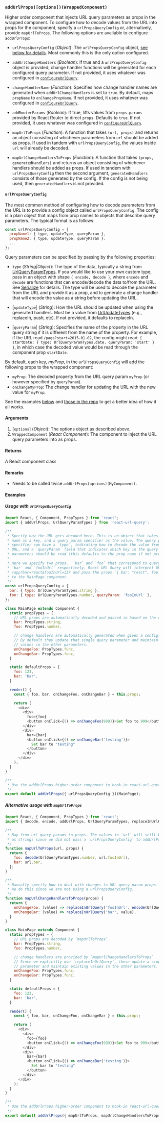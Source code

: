 ### `addUrlProps([options])(WrappedComponent)`

Higher order component that injects URL query parameters as props in the wrapped component. To configure how to decode values from the URL into props for the component, specify a `urlPropsQueryConfig` or, alternatively, provide `mapUrlToProps`. The following options are available to configure `addUrlProps`:

* `urlPropsQueryConfig` (*Object*): The `urlPropsQueryConfig` object, [see below for details](#urlPropsQueryConfig). Most commonly this is the only option configured.

* `addUrlChangeHandlers` (*Boolean*): If true and a `urlPropsQueryConfig` object is provided, change handler functions will be generated for each configured query parameter. If not provided, it uses whatever was configured in [`configureUrlQuery`](configureUrlQuery.md).

* `changeHandlerName` (*Function*): Specifies how change handler names are generated when `addUrlChangeHandlers` is set to `true`. By default, maps `propName` to `onChangePropName`. If not provided, it uses whatever was configured in [`configureUrlQuery`](configureUrlQuery.md).

* `addRouterParams` (*Boolean*): If true, lifts values from `props.params` provided by React Router to direct `props`. Defaults to `true`. If not provided, it uses whatever was configured in [`configureUrlQuery`](configureUrlQuery.md).

* `mapUrlToProps` (*Function*): A function that takes `(url, props)` and returns an object consisting of whichever parameters from `url` should be added as props. If used in tandem with `urlPropsQueryConfig`, the values inside `url` will already be decoded.

* `mapUrlChangeHandlersToProps` (*Function*): A function that takes `(props, generatedHandlers)` and returns an object consisting of whichever handlers should be added as props. If used in tandem with `urlPropsQueryConfig` then the second argument, `generatedHandlers` consists of those generated by the config. If the config is not being used, then `generatedHandlers` is not provided.



#### <a id='urlPropsQueryConfig'></a>`urlPropsQueryConfig`

The most common method of configuring how to decode parameters from the URL is to provide a config object called `urlPropsQueryConfig`. The config is a plain object that maps from prop names to objects that describe query parameters. The typical format is as follows:

```js
const urlPropsQueryConfig = {
  propName1: { type, updateType, queryParam },
  propName2: { type, updateType, queryParam },
  ...
};
```

Query parameters can be specified by passing by the following properties:

* `type` (*String|Object*): The type of the data, typically a string from [UrlQueryParamTypes](UrlQueryParamTypes.md). If you would like to use your own custom type, pass in an object with shape `{ encode, decode }`, where `encode` and `decode` are functions that can encode/decode the data to/from the URL. See [Serialize](Serialize.md) for details. The type will be used to decode the parameter from the URL and provide it as a prop, and to generate a change handler that will encode the value as a string before updating the URL.

* [`updateType`] (*String*): How the URL should be updated when using the generated handlers. Must be a value from [UrlUpdateTypes](UrlUpdateTypes.md) (e.g., replaceIn, push, etc). If not provided, it defaults to replaceIn.

* [`queryParam`] (*String*): Specifies the name of the property in the URL query string if it is different from the name of the property. For example, if the URL read `/page?start=2015-01-02`, the config might read: `{ startDate: { type: UrlQueryParamTypes.date, queryParam: 'start' } }`, in which case the decoded value would be read through the component prop `startDate`.

By default, each key, *myProp*, in the `urlPropsQueryConfig` will add the following props to the wrapped component:

* `myProp`: The decoded property from the URL query param `myProp` (or however specified by `queryParam`).
* `onChangeMyProp`: The change handler for updating the URL with the new value for `myProp`.

See the examples [below](#examples) and [those in the repo](https://github.com/pbeshai/react-url-query/tree/master/examples) to get a better idea of how it all works.

#### Arguments

1. [`options`] (*Object*): The options object as described above.
2. `WrappedComponent` (*React Component*): The component to inject the URL query parameters into as props.

#### Returns

A React component class

#### Remarks

* Needs to be called twice `addUrlProps(options)(MyComponent)`.

#### <a id="examples"></a>Examples

##### Usage with `urlPropsQueryConfig`

```js
import React, { Component, PropTypes } from 'react';
import { addUrlProps, UrlQueryParamTypes } from 'react-url-query';

/**
 * Specify how the URL gets decoded here. This is an object that takes the prop
 * name as a key, and a query param specifier as the value. The query param
 * specifier can have a `type`, indicating how to decode the value from the
 * URL, and a `queryParam` field that indicates which key in the query
 * parameters should be read (this defaults to the prop name if not provided).
 *
 * Here we specify two props,  `bar` and `foo` that correspond to query parameters
 * `bar` and `fooInUrl` respectively. React URL Query will interpret URLs like
 * /app?bar=react&fooInUrl=137 and pass the props `{ bar: "react", foo: 137 }`
 * to the MainPage component.
 */
const urlPropsQueryConfig = {
  bar: { type: UrlQueryParamTypes.string },
  foo: { type: UrlQueryParamTypes.number, queryParam: 'fooInUrl' },
};

class MainPage extends Component {
  static propTypes = {
    // URL props are automatically decoded and passed in based on the config
    bar: PropTypes.string,
    foo: PropTypes.number,

    // change handlers are automatically generated when given a config.
    // By default they update that single query parameter and maintain existing
    // values in the other parameters.
    onChangeFoo: PropTypes.func,
    onChangeBar: PropTypes.func,
  }

  static defaultProps = {
    foo: 123,
    bar: 'bar',
  }

  render() {
    const { foo, bar, onChangeFoo, onChangeBar } = this.props;

    return (
      <div>
        <div>
          foo={foo}
          <button onClick={() => onChangeFoo(999)}>Set foo to 999</button>
        </div>
        <div>
          bar={bar}
          <button onClick={() => onChangeBar('testing')}>
            Set bar to "testing"
          </button>
        </div>
      </div>
    );
  }
}

/**
 * Use the addUrlProps higher-order component to hook-in react-url-query.
 */
export default addUrlProps({ urlPropsQueryConfig })(MainPage);
```


##### Alternative usage with `mapUrlToProps`

```js
import React, { Component, PropTypes } from 'react';
import { decode, encode, addUrlProps, UrlQueryParamTypes, replaceInUrlQuery } from 'react-url-query';

/**
 * Map from url query params to props. The values in `url` will still be encoded
 * as strings since we did not pass a `urlPropsQueryConfig` to addUrlProps.
 */
function mapUrlToProps(url, props) {
  return {
    foo: decode(UrlQueryParamTypes.number, url.fooInUrl),
    bar: url.bar,
  };
}

/**
 * Manually specify how to deal with changes to URL query param props.
 * We do this since we are not using a urlPropsQueryConfig.
 */
function mapUrlChangeHandlersToProps(props) {
  return {
    onChangeFoo: (value) => replaceInUrlQuery('fooInUrl', encode(UrlQueryParamTypes.number, value)),
    onChangeBar: (value) => replaceInUrlQuery('bar', value),
  }
}

class MainPage extends Component {
  static propTypes = {
    // URL props are decoded by `mapUrlToProps`
    bar: PropTypes.string,
    foo: PropTypes.number,

    // change handlers are provided by `mapUrlChangeHandlersToProps`
    // Since we explicitly use `replaceInUrlQuery`, these update a single query
    // parameter and maintain existing values in the other parameters.
    onChangeFoo: PropTypes.func,
    onChangeBar: PropTypes.func,
  }

  static defaultProps = {
    foo: 123,
    bar: 'bar',
  }

  render() {
    const { foo, bar, onChangeFoo, onChangeBar } = this.props;

    return (
      <div>
        <div>
          foo={foo}
          <button onClick={() => onChangeFoo(999)}>Set foo to 999</button>
        </div>
        <div>
          bar={bar}
          <button onClick={() => onChangeBar('testing')}>
            Set bar to "testing"
          </button>
        </div>
      </div>
    );
  }
}

/**
 * Use the addUrlProps higher-order component to hook-in react-url-query.
 */
export default addUrlProps({ mapUrlToProps, mapUrlChangeHandlersToProps })(MainPage);
```
